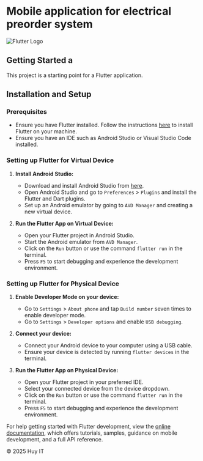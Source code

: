 # Mobile application for electrical preorder system

![Flutter Logo](https://upload.wikimedia.org/wikipedia/commons/1/17/Google-flutter-logo.png)

## Getting Started a

This project is a starting point for a Flutter application.

## Installation and Setup

### Prerequisites
- Ensure you have Flutter installed. Follow the instructions [here](https://flutter.dev/docs/get-started/install) to install Flutter on your machine.
- Ensure you have an IDE such as Android Studio or Visual Studio Code installed.

### Setting up Flutter for Virtual Device

1. **Install Android Studio:**
   - Download and install Android Studio from [here](https://developer.android.com/studio).
   - Open Android Studio and go to `Preferences` > `Plugins` and install the Flutter and Dart plugins.
   - Set up an Android emulator by going to `AVD Manager` and creating a new virtual device.

2. **Run the Flutter App on Virtual Device:**
   - Open your Flutter project in Android Studio.
   - Start the Android emulator from `AVD Manager`.
   - Click on the `Run` button or use the command `flutter run` in the terminal.
   - Press `F5` to start debugging and experience the development environment.

### Setting up Flutter for Physical Device

1. **Enable Developer Mode on your device:**
   - Go to `Settings` > `About phone` and tap `Build number` seven times to enable developer mode.
   - Go to `Settings` > `Developer options` and enable `USB debugging`.

2. **Connect your device:**
   - Connect your Android device to your computer using a USB cable.
   - Ensure your device is detected by running `flutter devices` in the terminal.

3. **Run the Flutter App on Physical Device:**
   - Open your Flutter project in your preferred IDE.
   - Select your connected device from the device dropdown.
   - Click on the `Run` button or use the command `flutter run` in the terminal.
   - Press `F5` to start debugging and experience the development environment.

For help getting started with Flutter development, view the
[online documentation](https://docs.flutter.dev/), which offers tutorials,
samples, guidance on mobile development, and a full API reference.

&copy; 2025 Huy IT
